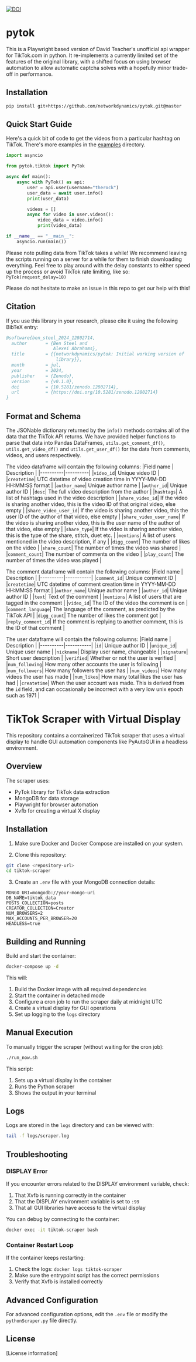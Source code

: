 [![DOI](https://zenodo.org/badge/555492190.svg)](https://zenodo.org/doi/10.5281/zenodo.12802713)

# pytok

This is a Playwright based version of David Teacher's unofficial api wrapper for TikTok.com in python. It re-implements a currently limited set of the features of the original library, with a shifted focus on using browser automation to allow automatic captcha solves with a hopefully minor trade-off in performance.

## Installation

```bash
pip install git+https://github.com/networkdynamics/pytok.git@master
```

## Quick Start Guide

Here's a quick bit of code to get the videos from a particular hashtag on TikTok. There's more examples in the [examples](https://github.com/networkdynamics/pytok/tree/master/examples) directory.

```py
import asyncio

from pytok.tiktok import PyTok

async def main():
    async with PyTok() as api:
        user = api.user(username="therock")
        user_data = await user.info()
        print(user_data)

        videos = []
        async for video in user.videos():
            video_data = video.info()
            print(video_data)

if __name__ == "__main__":
    asyncio.run(main())
```


Please note pulling data from TikTok takes a while! We recommend leaving the scripts running on a server for a while for them to finish downloading everything. Feel free to play around with the delay constants to either speed up the process or avoid TikTok rate limiting, like so: `PyTok(request_delay=10)`

Please do not hesitate to make an issue in this repo to get our help with this!

## Citation

If you use this library in your research, please cite it using the following BibTeX entry:

```bibtex
@software{ben_steel_2024_12802714,
  author       = {Ben Steel and
                  Alexei Abrahams},
  title        = {{networkdynamics/pytok: Initial working version of 
                   library}},
  month        = jul,
  year         = 2024,
  publisher    = {Zenodo},
  version      = {v0.1.0},
  doi          = {10.5281/zenodo.12802714},
  url          = {https://doi.org/10.5281/zenodo.12802714}
}
```

## Format and Schema

The JSONable dictionary returned by the `info()` methods contains all of the data that the TikTok API returns. We have provided helper functions to parse that data into Pandas DataFrames, `utils.get_comment_df()`, `utils.get_video_df()` and `utils.get_user_df()` for the data from comments, videos, and users respectively.

The video dataframe will contain the following columns:
|Field name | Description |
|----------|----------|
|`video_id`| Unique video ID |
|`createtime`| UTC datetime of video creation time in YYYY-MM-DD HH:MM:SS format |
|`author_name`| Unique author name |
|`author_id`| Unique author ID |
|`desc`| The full video description from the author |
|`hashtags`| A list of hashtags used in the video description |
|`share_video_id`| If the video is sharing another video, this is the video ID of that original video, else empty |
|`share_video_user_id`| If the video is sharing another video, this the user ID of the author of that video, else empty |
|`share_video_user_name`| If the video is sharing another video, this is the user name of the author of that video, else empty |
|`share_type`| If the video is sharing another video, this is the type of the share, stitch, duet etc. |
|`mentions`| A list of users mentioned in the video description, if any |
|`digg_count`| The number of likes on the video |
|`share_count`| The number of times the video was shared |
|`comment_count`| The number of comments on the video |
|`play_count`| The number of times the video was played |

The comment dataframe will contain the following columns:
|Field name | Description |
|----------|-----------|
|`comment_id`| Unique comment ID |
|`createtime`| UTC datetime of comment creation time in YYYY-MM-DD HH:MM:SS format |
|`author_name`| Unique author name |
|`author_id`| Unique author ID |
|`text`| Text of the comment |
|`mentions`| A list of users that are tagged in the comment |
|`video_id`| The ID of the video the comment is on |
|`comment_language`| The language of the comment, as predicted by the TikTok API |
|`digg_count`| The number of likes the comment got |
|`reply_comment_id`| If the comment is replying to another comment, this is the ID of that comment |

The user dataframe will contain the following columns:
|Field name | Description |
|----------|-----------|
|`id`| Unique author ID |
|`unique_id`| Unique user name |
|`nickname`| Display user name, changeable |
|`signature`| Short user description |
|`verified`| Whether or not the user is verified |
|`num_following`| How many other accounts the user is following |
|`num_followers`| How many followers the user has |
|`num_videos`| How many videos the user has made |
|`num_likes`| How many total likes the user has had |
|`createtime`| When the user account was made. This is derived from the `id` field, and can occasionally be incorrect with a very low unix epoch such as 1971 |

# TikTok Scraper with Virtual Display

This repository contains a containerized TikTok scraper that uses a virtual display to handle GUI automation components like PyAutoGUI in a headless environment.

## Overview

The scraper uses:
- PyTok library for TikTok data extraction
- MongoDB for data storage
- Playwright for browser automation
- Xvfb for creating a virtual X display

## Installation

1. Make sure Docker and Docker Compose are installed on your system.

2. Clone this repository:
```bash
git clone <repository-url>
cd tiktok-scraper
```

3. Create an `.env` file with your MongoDB connection details:
```
MONGO_URI=mongodb://your-mongo-uri
DB_NAME=tiktok_data
POSTS_COLLECTION=posts
CREATOR_COLLECTION=Creator
NUM_BROWSERS=2
MAX_ACCOUNTS_PER_BROWSER=20
HEADLESS=true
```

## Building and Running

Build and start the container:

```bash
docker-compose up -d
```

This will:
1. Build the Docker image with all required dependencies
2. Start the container in detached mode
3. Configure a cron job to run the scraper daily at midnight UTC
4. Create a virtual display for GUI operations
5. Set up logging to the `logs` directory

## Manual Execution

To manually trigger the scraper (without waiting for the cron job):

```bash
./run_now.sh
```

This script:
1. Sets up a virtual display in the container
2. Runs the Python scraper
3. Shows the output in your terminal

## Logs

Logs are stored in the `logs` directory and can be viewed with:

```bash
tail -f logs/scraper.log
```

## Troubleshooting

### DISPLAY Error
If you encounter errors related to the DISPLAY environment variable, check:
1. That Xvfb is running correctly in the container
2. That the DISPLAY environment variable is set to `:99`
3. That all GUI libraries have access to the virtual display

You can debug by connecting to the container:
```bash
docker exec -it tiktok-scraper bash
```

### Container Restart Loop
If the container keeps restarting:
1. Check the logs: `docker logs tiktok-scraper`
2. Make sure the entrypoint script has the correct permissions
3. Verify that Xvfb is installed correctly

## Advanced Configuration

For advanced configuration options, edit the `.env` file or modify the `pythonScraper.py` file directly.

## License

[License information]


